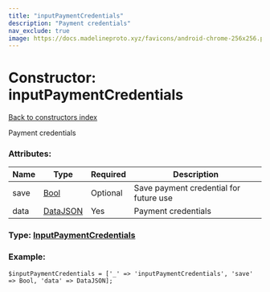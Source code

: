 ```yaml
---
title: "inputPaymentCredentials"
description: "Payment credentials"
nav_exclude: true
image: https://docs.madelineproto.xyz/favicons/android-chrome-256x256.png
---
```

# Constructor: inputPaymentCredentials  
[Back to constructors index](/API_docs/constructors/index.html)



Payment credentials

### Attributes:

| Name     |    Type       | Required | Description |
|----------|---------------|----------|-------------|
|save|[Bool](/API_docs/types/Bool.html) | Optional|Save payment credential for future use|
|data|[DataJSON](/API_docs/types/DataJSON.html) | Yes|Payment credentials|



### Type: [InputPaymentCredentials](/API_docs/types/InputPaymentCredentials.html)


### Example:

```
$inputPaymentCredentials = ['_' => 'inputPaymentCredentials', 'save' => Bool, 'data' => DataJSON];
```  
